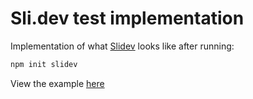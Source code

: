 # Sli.dev test implementation

Implementation of what [Slidev](https://sli.dev) looks like after running:

```bash
npm init slidev
```

View the example [here](https://slidev-test.netlify.app/)
